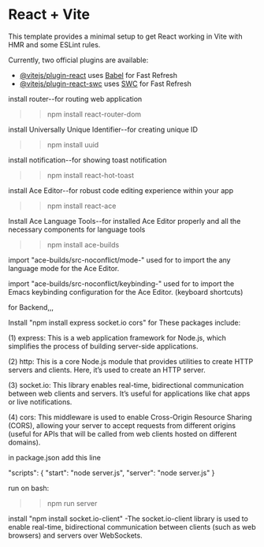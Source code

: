 # React + Vite

This template provides a minimal setup to get React working in Vite with HMR and some ESLint rules.

Currently, two official plugins are available:

- [@vitejs/plugin-react](https://github.com/vitejs/vite-plugin-react/blob/main/packages/plugin-react/README.md) uses [Babel](https://babeljs.io/) for Fast Refresh
- [@vitejs/plugin-react-swc](https://github.com/vitejs/vite-plugin-react-swc) uses [SWC](https://swc.rs/) for Fast Refresh


install router--for routing web application 
>>npm install react-router-dom

install Universally Unique Identifier--for creating unique ID
>>npm install uuid

install notification--for showing toast notification
>>npm install react-hot-toast

install  Ace Editor--for robust code editing experience within your app
>>npm install react-ace

Install Ace Language Tools--for installed Ace Editor properly and all the necessary components for language tools
>>npm install ace-builds 

import "ace-builds/src-noconflict/mode-" used for  to import the any language mode for the Ace Editor.

import "ace-builds/src-noconflict/keybinding-" used for to import the Emacs keybinding configuration for the Ace Editor. (keyboard shortcuts)

for Backend,,,

Install "npm install express socket.io cors" for These packages include:

(1) express: This is a web application framework for Node.js, which simplifies the process of building server-side applications.

(2) http: This is a core Node.js module that provides utilities to create HTTP servers and clients. Here, it’s used to create an HTTP server.

(3) socket.io: This library enables real-time, bidirectional communication between web clients and servers. It’s useful for applications like chat apps or live notifications.

(4) cors: This middleware is used to enable Cross-Origin Resource Sharing (CORS), allowing your server to accept requests from different origins (useful for APIs that will be called from web clients hosted on different domains).

in package.json add this line

"scripts": {
  "start": "node server.js",
  "server": "node server.js"
}
 
run on bash:
>>npm run server

install "npm install socket.io-client" -The socket.io-client library is used to enable real-time, bidirectional communication between clients (such as web browsers) and servers over WebSockets.
